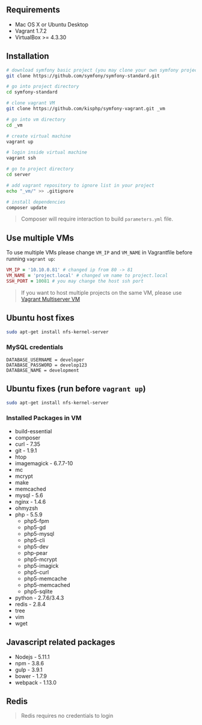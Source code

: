 ## Requirements

- Mac OS X or Ubuntu Desktop
- Vagrant 1.7.2
- VirtualBox >= 4.3.30

## Installation

```bash
# download symfony basic project (you may clone your own symfony project)
git clone https://github.com/symfony/symfony-standard.git

# go into project directory
cd symfony-standard

# clone vagrant VM
git clone https://github.com/kisphp/symfony-vagrant.git _vm

# go into vm directory
cd _vm

# create virtual machine
vagrant up

# login inside virtual machine
vagrant ssh

# go to project directory
cd server

# add vagrant repository to ignore list in your project
echo "_vm/" >> .gitignore 

# install dependencies
composer update

```

> Composer will require interaction to build `parameters.yml` file.

## Use multiple VMs

To use multiple VMs please change `VM_IP` and `VM_NAME` in Vagrantfile before running `vagrant up`:

```ruby
VM_IP = '10.10.0.81' # changed ip from 80 -> 81
VM_NAME = 'project.local' # changed vm name to project.local
SSH_PORT = 10081 # you may change the host ssh port
```

> If you want to host multiple projects on the same VM, please use [Vagrant Multiserver VM](https://github.com/kisphp/vagrant-multiserver)

## Ubuntu host fixes 
```bash
sudo apt-get install nfs-kernel-server
```

### MySQL credentials

```
DATABASE_USERNAME = developer
DATABASE_PASSWORD = develop123
DATABASE_NAME = development
```

## Ubuntu fixes (run before `vagrant up`)
```bash
sudo apt-get install nfs-kernel-server
```


### Installed Packages in VM

- build-essential
- composer
- curl - 7.35
- git - 1.9.1
- htop
- imagemagick - 6.7.7-10
- mc
- mcrypt
- make
- memcached
- mysql - 5.6
- nginx - 1.4.6
- ohmyzsh
- php - 5.5.9
    - php5-fpm
    - php5-gd
    - php5-mysql
    - php5-cli
    - php5-dev
    - php-pear
    - php5-mcrypt
    - php5-imagick
    - php5-curl
    - php5-memcache
    - php5-memcached
    - php5-sqlite
- python - 2.7.6/3.4.3
- redis - 2.8.4
- tree
- vim
- wget

## Javascript related packages

- Nodejs - 5.11.1
- npm - 3.8.6
- gulp - 3.9.1
- bower - 1.7.9
- webpack - 1.13.0

## Redis

> Redis requires no credentials to login

